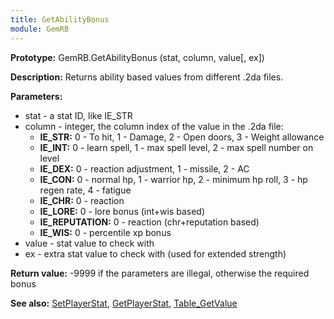 ```yaml
---
title: GetAbilityBonus
module: GemRB
---
```


**Prototype:** GemRB.GetAbilityBonus (stat, column, value[, ex])

**Description:** Returns ability based values from different .2da files.

**Parameters:**
  * stat   - a stat ID, like IE_STR
  * column - integer, the column index of the value in the .2da file:
    * **IE_STR:** 0 - To hit, 1 - Damage, 2 - Open doors, 3 - Weight allowance
    * **IE_INT:** 0 - learn spell, 1 - max spell level, 2 - max spell number on level
    * **IE_DEX:** 0 - reaction adjustment, 1 - missile,    2 - AC
    * **IE_CON:** 0 - normal hp, 1 - warrior hp, 2 - minimum hp roll, 3 - hp regen rate, 4 - fatigue
    * **IE_CHR:** 0 - reaction
    * **IE_LORE:** 0 - lore bonus (int+wis based)
    * **IE_REPUTATION:** 0 - reaction (chr+reputation based)
    * **IE_WIS:** 0 - percentile xp bonus
  * value - stat value to check with
  * ex - extra stat value to check with (used for extended strength)

**Return value:** -9999 if the parameters are illegal, otherwise the required bonus

**See also:** [SetPlayerStat](SetPlayerStat.md), [GetPlayerStat](GetPlayerStat.md), [Table_GetValue](Table_GetValue.md)
